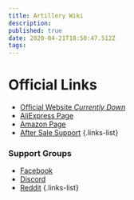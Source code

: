 ```yaml
---
title: Artillery Wiki
description: 
published: true
date: 2020-04-21T18:50:47.512Z
tags: 
---
```


# Official Links
- [Official Website *Currently Down*](http://artillery3d.com/)
- [AliExpress Page](https://www.aliexpress.com/store/4697033?spm=a2g0o.detail.100005.1.79a0183beCWhyJ)
- [Amazon Page](https://www.amazon.com/stores/node/19051234011?_encoding=UTF8&field-lbr_brands_browse-bin=Artillery)
- [After Sale Support](https://desk.zoho.com/portal/evnovo/home)
{.links-list}

### Support Groups
- [Facebook](https://www.facebook.com/groups/artilleryswx1/)
- [Discord](https://discord.gg/h273VeU)
- [Reddit](https://www.reddit.com/r/Artillery3D/)
{.links-list}